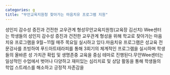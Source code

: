 ```yaml
---
categories: g
title: "무안교육지원청 찾아가는 마음치유 프로그램 지원"
---
```

성인지 감수성 증진과 건전한 교우관계 형성무안교육지원청(교육장 김선치) Wee센터는 학생들의 성인지 감수성 증진과 건전한 교우관계 형성을 위해 학교로 찾아가는 마음치유 프로그램을 9월∼11월 매주 목요일 실시하고 있다.마음치유 프로그램은 성교육 전문강사를 초빙하여 푸드아트테라피를 통해 3회기의 체계적인 프로그램을 실시하며 학생들의 올바른 성 가치관 확립 및 생명존중 교육을 중심 테마로 진행된다.무안Wee센터는 일상적인 수업에서 벗어나 다양하고 재미있는 심리치료 및 상담 활동을 통해 학생들의 학업 스트레스를 해소하고 긍정적 자존감을
